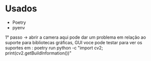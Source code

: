 # Usados

- Poetry
- pyenv

1° passo -> abrir a camera
    aqui pode dar um problema em relação ao suporte para bibliotecas gráficas, GUI
    voce pode testar para ver os suportes em : poetry run python -c "import cv2; print(cv2.getBuildInformation())"
